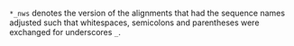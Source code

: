 `*_nws` denotes the version of the alignments that had the sequence names adjusted such that whitespaces, semicolons and parentheses were exchanged for underscores `_`.
